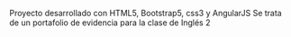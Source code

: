Proyecto desarrollado con HTML5, Bootstrap5, css3 y AngularJS 
Se trata de un portafolio de evidencia para la clase de Inglés 2 